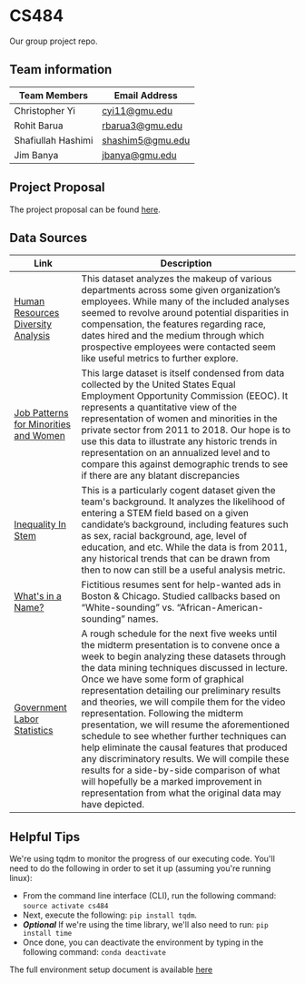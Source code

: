 # CS484

Our group project repo.

## Team information

|Team Members|Email Address|
|-|-|
|Christopher Yi|cyi11@gmu.edu|
|Rohit Barua|rbarua3@gmu.edu|
|Shafiullah Hashimi|shashim5@gmu.edu|
|Jim Banya|jbanya@gmu.edu|

## Project Proposal

The project proposal can be found [here](https://docs.google.com/document/d/16rTQRJq_3OJXuhi5SyP9XC9JVWHbSFvA59F33fbMlLA/edit).  

## Data Sources

|Link|Description|
|-|-|
|[Human Resources Diversity Analysis](https://www.kaggle.com/code/jancergomes/human-resources-diversity-analysis)|This dataset analyzes the makeup of various departments across some given organization’s employees. While many of the included analyses seemed to revolve around potential disparities in compensation, the features regarding race, dates hired and the medium through which prospective employees were contacted seem like useful metrics to further explore.|
|[Job Patterns for Minorities and Women](https://www.kaggle.com/datasets/nicholasmarangi/job-patterns-for-minorities-and-women-usa)|This large dataset is itself condensed from data collected by the United States Equal Employment Opportunity Commission (EEOC). It represents a quantitative view of the representation of women and minorities in the private sector from 2011 to 2018. Our hope is to use this data to illustrate any historic trends in representation on an annualized level and to compare this against demographic trends to see if there are any blatant discrepancies|
|[Inequality In Stem](https://www.kaggle.com/code/minkles/inequality-in-stem)|This is a particularly cogent dataset given the team's background. It analyzes the likelihood of entering a STEM field based on a given candidate’s background, including features such as sex, racial background, age, level of education, and etc. While the data is from 2011, any historical trends that can be drawn from then to now can still be a useful analysis metric.|
|[What's in a Name?](https://www.openicpsr.org/openicpsr/project/116023/version/V1/view)|Fictitious resumes sent for help-wanted ads in Boston & Chicago. Studied callbacks based on “White-sounding” vs. “African-American-sounding” names.|
|[Government Labor Statistics](https://www.dol.gov/agencies/wb/data)|A rough schedule for the next five weeks until the midterm presentation is to convene once a week to begin analyzing these datasets through the data mining techniques discussed in lecture. Once we have some form of graphical representation detailing our preliminary results and theories, we will compile them for the video representation. Following the midterm presentation, we will resume the aforementioned schedule to see whether further techniques can help eliminate the causal features that produced any discriminatory results. We will compile these results for a side-by-side comparison of what will hopefully be a marked improvement in representation from what the original data may have depicted.|

## Helpful Tips

We're using tqdm to monitor the progress of our executing code. You'll need to do the following in order to set it up (assuming you're running linux):  

- From the command line interface (CLI), run the following command: `source activate cs484`
- Next, execute the following: `pip install tqdm`.
- ***Optional*** If we're using the time library, we'll also need to run: `pip install time`
- Once done, you can deactivate the environment by typing in the following command: `conda deactivate`

The full environment setup document is available [here](documentation\Group_Project_Specs.pdf)  
